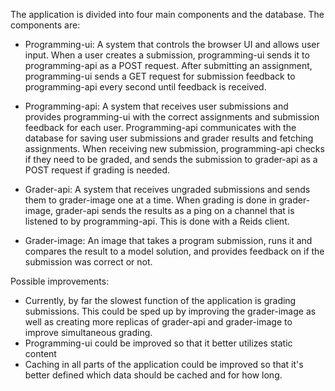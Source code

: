 The application is divided into four main components and the database. The components are:

- Programming-ui:
  A system that controls the browser UI and allows user input. When a user creates a submission, programming-ui sends it to programming-api as a POST request.
  After submitting an assignment, programming-ui sends a GET request for submission feedback to programming-api every second until feedback is received.

- Programming-api:
  A system that receives user submissions and provides programming-ui with the correct assignments and submission feedback for each user. 
  Programming-api communicates with the database for saving user submissions and grader results and fetching assignments.
  When receiving new submission, programming-api checks if they need to be graded, and sends the submission to grader-api as a POST request if grading is needed.

- Grader-api:
  A system that receives ungraded submissions and sends them to grader-image one at a time.
  When grading is done in grader-image, grader-api sends the results as a ping on a channel that is listened to by programming-api. This is done with a Reids client.

- Grader-image: 
  An image that takes a program submission, runs it and compares the result to a model solution, and provides feedback on if the submission was correct or not.


Possible improvements:
- Currently, by far the slowest function of the application is grading submissions. This could be sped up by improving the grader-image as well as
  creating more replicas of grader-api and grader-image to improve simultaneous grading.
- Programming-ui could be improved so that it better utilizes static content
- Caching in all parts of the application could be improved so that it's better defined which data should be cached and for how long.